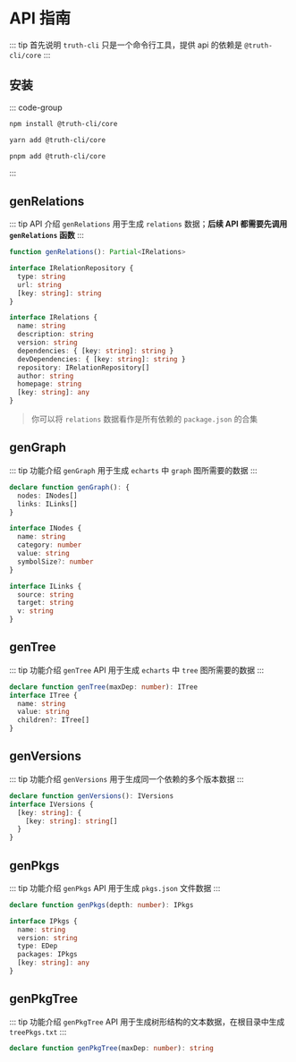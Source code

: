 # API 指南

::: tip 首先说明
`truth-cli` 只是一个命令行工具，提供 api 的依赖是 `@truth-cli/core`
:::

## 安装

::: code-group
```bash [npm]
npm install @truth-cli/core
```
```bash [yarn]
yarn add @truth-cli/core
```
```bash [pnpm]
pnpm add @truth-cli/core
```
:::

## genRelations

::: tip API 介绍
`genRelations` 用于生成 `relations` 数据；**后续 API 都需要先调用 `genRelations` 函数**
:::

```ts
function genRelations(): Partial<IRelations>

interface IRelationRepository {
  type: string
  url: string
  [key: string]: string
}

interface IRelations {
  name: string
  description: string
  version: string
  dependencies: { [key: string]: string }
  devDependencies: { [key: string]: string }
  repository: IRelationRepository[]
  author: string
  homepage: string
  [key: string]: any
}
```

> 你可以将 `relations` 数据看作是所有依赖的 `package.json` 的合集

## genGraph

::: tip 功能介绍
`genGraph` 用于生成 `echarts` 中 `graph` 图所需要的数据
:::

```ts
declare function genGraph(): {
  nodes: INodes[]
  links: ILinks[]
}

interface INodes {
  name: string
  category: number
  value: string
  symbolSize?: number
}

interface ILinks {
  source: string
  target: string
  v: string
}
```

## genTree

::: tip 功能介绍
`genTree` API 用于生成 `echarts` 中 `tree` 图所需要的数据
:::

```ts
declare function genTree(maxDep: number): ITree
interface ITree {
  name: string
  value: string
  children?: ITree[]
}
```

## genVersions

::: tip 功能介绍
`genVersions` 用于生成同一个依赖的多个版本数据
:::

```ts
declare function genVersions(): IVersions
interface IVersions {
  [key: string]: {
    [key: string]: string[]
  }
}
```

## genPkgs

::: tip 功能介绍
`genPkgs` API 用于生成 `pkgs.json` 文件数据
:::

```ts
declare function genPkgs(depth: number): IPkgs

interface IPkgs {
  name: string
  version: string
  type: EDep
  packages: IPkgs
  [key: string]: any
}
```

## genPkgTree

::: tip 功能介绍
`genPkgTree` API 用于生成树形结构的文本数据，在根目录中生成 `treePkgs.txt`
:::

```ts
declare function genPkgTree(maxDep: number): string
```